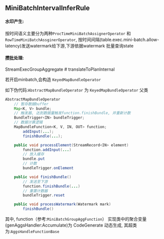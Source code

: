 
## MiniBatchIntervalInferRule


#### 水印产生:
按时间语义主要分为两种`ProcTimeMiniBatchAssignerOperator` 和 `RowTimeMiniBatchAssginerOperator`, 按时间间隔(table.exec.mini-batch.allow-latency)发送watermark给下游,下游依据watermark 批量查询state

#### 攒批处理:
StreamExecGroupAggregate # translateToPlanInternal

若开启minbatch,会构造 `KeyedMapBundleOperator`

如下伪代码:`AbstractMapBundleOperator` 为 `KeyedMapBundleOperator` 父类
```java
AbstractMapBundleOperator
    // 暂存数据buffer
    Map<K, V> bundle;
    // 触发器, 达到数据量触发function.finishBundle, 并重新计数
    BundleTrigger<IN> bundleTrigger;
    // 数据计算逻辑
    MapBundleFunction<K, V, IN, OUT> function;
        addInput(...);
        finishBundle(...);

    public void processElement(StreamRecord<IN> element)
        function.addInput(...)
        // 放入缓存
        bundle.put
        // 计数
        bundleTrigger.onElement

    public void finishBundle()
        // 发送至下游
        function.finishBundle(...)
        // 重置计数器
        bundleTrigger.reset

    public void processWatermark(Watermark mark)
        finishBundle()
```

其中, function（参考:`MiniBatchGroupAggFunction`） 实现类中的聚合变量(genAggsHandler:Accumulate)为 CodeGenerate 动态生成, 其超类为:`AggsHandleFunctionBase` 
